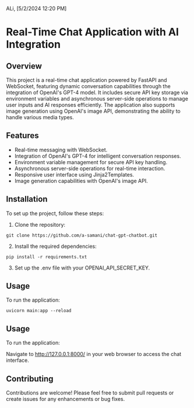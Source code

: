 ALi, [5/2/2024 12:20 PM]
# Real-Time Chat Application with AI Integration

## Overview
This project is a real-time chat application powered by FastAPI and WebSocket, featuring dynamic conversation capabilities through the integration of OpenAI's GPT-4 model. It includes secure API key storage via environment variables and asynchronous server-side operations to manage user inputs and AI responses efficiently. The application also supports image generation using OpenAI's image API, demonstrating the ability to handle various media types.

## Features
- Real-time messaging with WebSocket.
- Integration of OpenAI's GPT-4 for intelligent conversation responses.
- Environment variable management for secure API key handling.
- Asynchronous server-side operations for real-time interaction.
- Responsive user interface using Jinja2Templates.
- Image generation capabilities with OpenAI's image API.

## Installation
To set up the project, follow these steps:
1. Clone the repository:
```shell
git clone https://github.com/a-samani/chat-gpt-chatbot.git
```
2. Install the required dependencies:
```shell
pip install -r requirements.txt
```
3. Set up the .env file with your OPENAI_API_SECRET_KEY.

## Usage
To run the application:
```console
uvicorn main:app --reload
```
## Usage
To run the application:

Navigate to http://127.0.0.1:8000/ in your web browser to access the chat interface.

## Contributing
Contributions are welcome! Please feel free to submit pull requests or create issues for any enhancements or bug fixes.
